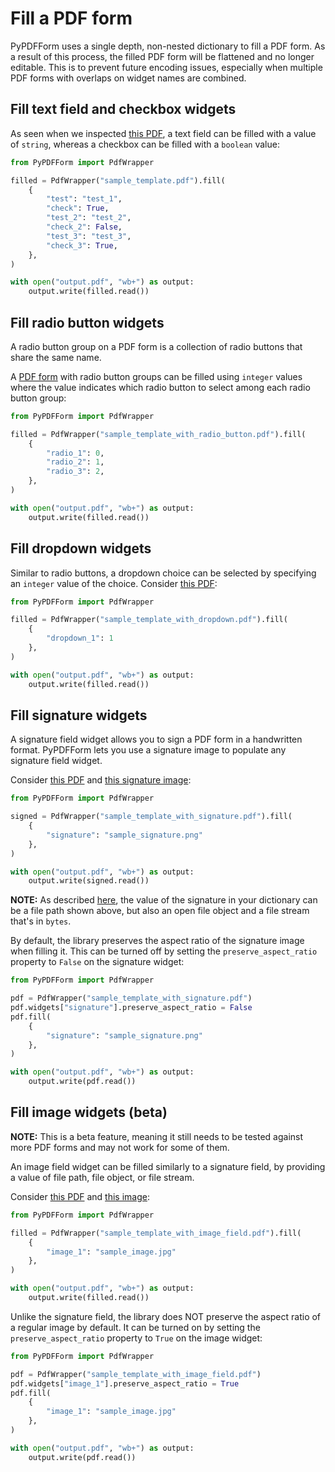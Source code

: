 # Fill a PDF form

PyPDFForm uses a single depth, non-nested dictionary to fill a PDF form. As a result of this process, the filled 
PDF form will be flattened and no longer editable. This is to prevent future encoding issues, especially when 
multiple PDF forms with overlaps on widget names are combined.

## Fill text field and checkbox widgets

As seen when we 
inspected [this PDF](https://github.com/chinapandaman/PyPDFForm/raw/master/pdf_samples/sample_template.pdf), a text 
field can be filled with a value of `string`, whereas a checkbox can be filled with a `boolean` value:

```python
from PyPDFForm import PdfWrapper

filled = PdfWrapper("sample_template.pdf").fill(
    {
        "test": "test_1",
        "check": True,
        "test_2": "test_2",
        "check_2": False,
        "test_3": "test_3",
        "check_3": True,
    },
)

with open("output.pdf", "wb+") as output:
    output.write(filled.read())
```

## Fill radio button widgets

A radio button group on a PDF form is a collection of radio buttons that share the same name.

A [PDF form](https://github.com/chinapandaman/PyPDFForm/raw/master/pdf_samples/sample_template_with_radio_button.pdf) 
with radio button groups can be filled using `integer` values where the value indicates which radio button to select 
among each radio button group:

```python
from PyPDFForm import PdfWrapper

filled = PdfWrapper("sample_template_with_radio_button.pdf").fill(
    {
        "radio_1": 0,
        "radio_2": 1,
        "radio_3": 2,
    },
)

with open("output.pdf", "wb+") as output:
    output.write(filled.read())
```

## Fill dropdown widgets

Similar to radio buttons, a dropdown choice can be selected by specifying an `integer` value of the choice. Consider 
[this PDF](https://github.com/chinapandaman/PyPDFForm/raw/master/pdf_samples/dropdown/sample_template_with_dropdown.pdf):

```python
from PyPDFForm import PdfWrapper

filled = PdfWrapper("sample_template_with_dropdown.pdf").fill(
    {
        "dropdown_1": 1
    },
)

with open("output.pdf", "wb+") as output:
    output.write(filled.read())
```

## Fill signature widgets

A signature field widget allows you to sign a PDF form in a handwritten format. PyPDFForm lets you use a signature image to populate 
any signature field widget.

Consider [this PDF](https://github.com/chinapandaman/PyPDFForm/raw/master/pdf_samples/signature/sample_template_with_signature.pdf) 
and [this signature image](https://github.com/chinapandaman/PyPDFForm/raw/master/image_samples/sample_signature.png):

```python
from PyPDFForm import PdfWrapper

signed = PdfWrapper("sample_template_with_signature.pdf").fill(
    {
        "signature": "sample_signature.png"
    },
)

with open("output.pdf", "wb+") as output:
    output.write(signed.read())
```

**NOTE:** As described [here](install.md/#create-a-pdf-wrapper), the value of the signature in your dictionary can be 
a file path shown above, but also an open file object and a file stream that's in `bytes`.

By default, the library preserves the aspect ratio of the signature image when filling it. This can be turned off by setting 
the `preserve_aspect_ratio` property to `False` on the signature widget:

```python
from PyPDFForm import PdfWrapper

pdf = PdfWrapper("sample_template_with_signature.pdf")
pdf.widgets["signature"].preserve_aspect_ratio = False
pdf.fill(
    {
        "signature": "sample_signature.png"
    },
)

with open("output.pdf", "wb+") as output:
    output.write(pdf.read())
```

## Fill image widgets (beta)

**NOTE:** This is a beta feature, meaning it still needs to be tested against more PDF forms and may not work for 
some of them.

An image field widget can be filled similarly to a signature field, by providing a value of file path, file object, or 
file stream.

Consider [this PDF](https://github.com/chinapandaman/PyPDFForm/raw/master/pdf_samples/sample_template_with_image_field.pdf) 
and [this image](https://github.com/chinapandaman/PyPDFForm/raw/master/image_samples/sample_image.jpg):

```python
from PyPDFForm import PdfWrapper

filled = PdfWrapper("sample_template_with_image_field.pdf").fill(
    {
        "image_1": "sample_image.jpg"
    },
)

with open("output.pdf", "wb+") as output:
    output.write(filled.read())
```

Unlike the signature field, the library does NOT preserve the aspect ratio of a regular image by default. It can be turned on by setting 
the `preserve_aspect_ratio` property to `True` on the image widget:

```python
from PyPDFForm import PdfWrapper

pdf = PdfWrapper("sample_template_with_image_field.pdf")
pdf.widgets["image_1"].preserve_aspect_ratio = True
pdf.fill(
    {
        "image_1": "sample_image.jpg"
    },
)

with open("output.pdf", "wb+") as output:
    output.write(pdf.read())
```
